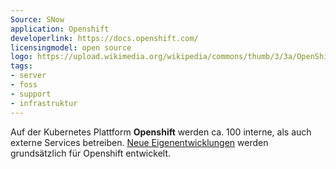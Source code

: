 ```yaml
---
Source: SNow
application: Openshift
developerlink: https://docs.openshift.com/
licensingmodel: open source
logo: https://upload.wikimedia.org/wikipedia/commons/thumb/3/3a/OpenShift-LogoType.svg/100px-OpenShift-LogoType.svg.png
tags:
- server
- foss
- support
- infrastruktur
---
```

Auf der Kubernetes Plattform __Openshift__ werden ca. 100 interne, als auch externe Services betreiben.
[Neue Eigenentwicklungen](../publish) werden grundsätzlich für Openshift entwickelt.


<!-- more -->
